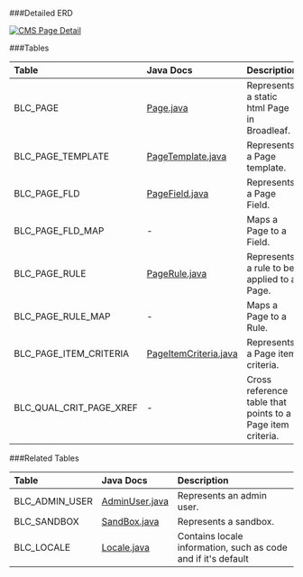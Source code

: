 

###Detailed ERD

[![CMS Page Detail](dataModel/CMSPageDetailedERD.png)](_img/dataModel/CMSPageDetailedERD.png)

###Tables

| Table               | Java Docs      | Description                                         |
|:--------------------|:--------------|:----------------------------------------------------|
|BLC_PAGE             | [Page.java](http://javadoc.broadleafcommerce.org/current/contentmanagement-module/org/broadleafcommerce/cms/page/domain/Page.html)          | Represents a static html Page in Broadleaf.  |
|BLC_PAGE_TEMPLATE    | [PageTemplate.java](http://javadoc.broadleafcommerce.org/current/contentmanagement-module/org/broadleafcommerce/cms/page/domain/PageTemplate.html)          | Represents a Page template.  |
|BLC_PAGE_FLD         | [PageField.java](http://javadoc.broadleafcommerce.org/current/contentmanagement-module/org/broadleafcommerce/cms/page/domain/PageField.html)          | Represents a Page Field.  |
|BLC_PAGE_FLD_MAP     | -          | Maps a Page to a Field.  |
|BLC_PAGE_RULE        | [PageRule.java](http://javadoc.broadleafcommerce.org/current/contentmanagement-module/org/broadleafcommerce/cms/page/domain/PageRule.html)          | Represents a rule to be applied to a Page.  |
|BLC_PAGE_RULE_MAP    | -          | Maps a Page to a Rule.  |
|BLC_PAGE_ITEM_CRITERIA | [PageItemCriteria.java](http://javadoc.broadleafcommerce.org/current/contentmanagement-module/org/broadleafcommerce/cms/page/domain/PageItemCriteria.html)        | Represents a Page item criteria.  |
|BLC_QUAL_CRIT_PAGE_XREF| -        | Cross reference table that points to a Page item criteria.  |

###Related Tables

| Table               | Java Docs      | Description                                         |
|:--------------------|:--------------|:----------------------------------------------------|
|BLC_ADMIN_USER       | [AdminUser.java](http://javadoc.broadleafcommerce.org/current/open-admin-platform/org/broadleafcommerce/openadmin/server/security/domain/AdminUser.html)          | Represents an admin user.  |
|BLC_SANDBOX          | [SandBox.java](http://javadoc.broadleafcommerce.org/current/common/org/broadleafcommerce/common/sandbox/domain/SandBox.html)          | Represents a sandbox.  |
|BLC_LOCALE           | [Locale.java](http://javadoc.broadleafcommerce.org/current/common/org/broadleafcommerce/common/locale/domain/Locale.html)          | Contains locale information, such as code and if it's default  |